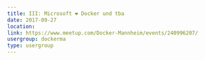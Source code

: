 ```yaml
---
title: III: Microsoft ❤ Docker und tba
date: 2017-09-27
location: 
link: https://www.meetup.com/Docker-Mannheim/events/240996207/
usergroup: dockerma
type: usergroup
---
```

